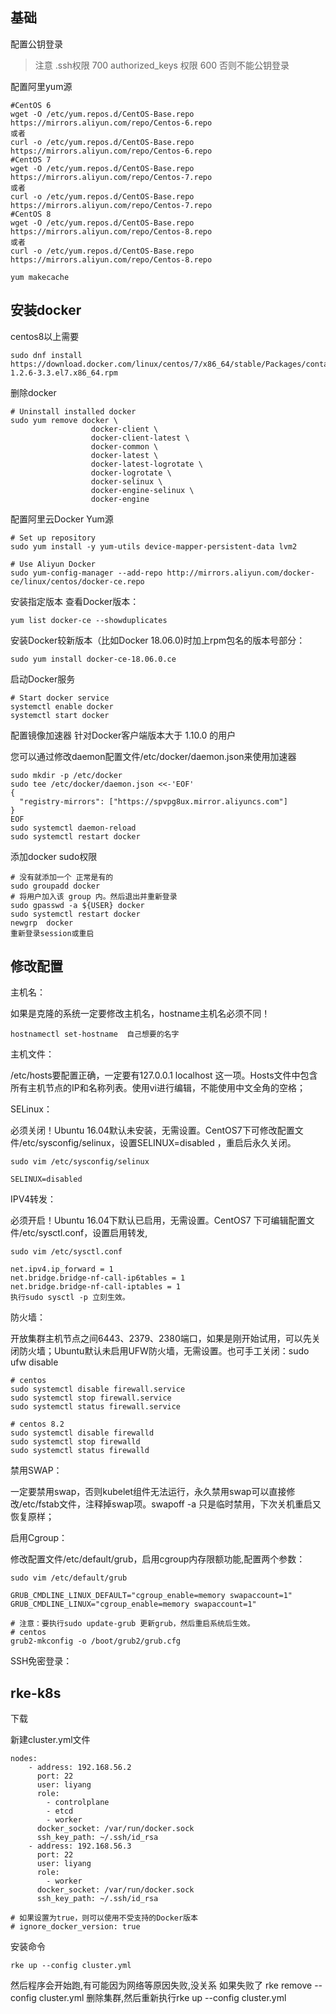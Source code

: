 ## 基础

配置公钥登录

> 注意 .ssh权限 700 authorized_keys 权限 600 否则不能公钥登录

配置阿里yum源
```
#CentOS 6
wget -O /etc/yum.repos.d/CentOS-Base.repo https://mirrors.aliyun.com/repo/Centos-6.repo
或者
curl -o /etc/yum.repos.d/CentOS-Base.repo https://mirrors.aliyun.com/repo/Centos-6.repo
#CentOS 7
wget -O /etc/yum.repos.d/CentOS-Base.repo https://mirrors.aliyun.com/repo/Centos-7.repo
或者
curl -o /etc/yum.repos.d/CentOS-Base.repo https://mirrors.aliyun.com/repo/Centos-7.repo
#CentOS 8
wget -O /etc/yum.repos.d/CentOS-Base.repo https://mirrors.aliyun.com/repo/Centos-8.repo
或者
curl -o /etc/yum.repos.d/CentOS-Base.repo https://mirrors.aliyun.com/repo/Centos-8.repo

yum makecache
```

## 安装docker

centos8以上需要
```
sudo dnf install https://download.docker.com/linux/centos/7/x86_64/stable/Packages/containerd.io-1.2.6-3.3.el7.x86_64.rpm
```

删除docker
```
# Uninstall installed docker
sudo yum remove docker \
                  docker-client \
                  docker-client-latest \
                  docker-common \
                  docker-latest \
                  docker-latest-logrotate \
                  docker-logrotate \
                  docker-selinux \
                  docker-engine-selinux \
                  docker-engine
```
配置阿里云Docker Yum源
```
# Set up repository
sudo yum install -y yum-utils device-mapper-persistent-data lvm2

# Use Aliyun Docker
sudo yum-config-manager --add-repo http://mirrors.aliyun.com/docker-ce/linux/centos/docker-ce.repo
```

安装指定版本
查看Docker版本：
```
yum list docker-ce --showduplicates
```

安装Docker较新版本（比如Docker 18.06.0)时加上rpm包名的版本号部分：
```
sudo yum install docker-ce-18.06.0.ce
```

启动Docker服务
```
# Start docker service
systemctl enable docker
systemctl start docker
```

配置镜像加速器
针对Docker客户端版本大于 1.10.0 的用户

您可以通过修改daemon配置文件/etc/docker/daemon.json来使用加速器
```
sudo mkdir -p /etc/docker
sudo tee /etc/docker/daemon.json <<-'EOF'
{
  "registry-mirrors": ["https://spvpg8ux.mirror.aliyuncs.com"]
}
EOF
sudo systemctl daemon-reload
sudo systemctl restart docker
```

添加docker sudo权限
```
# 没有就添加一个 正常是有的
sudo groupadd docker
# 将用户加入该 group 内。然后退出并重新登录
sudo gpasswd -a ${USER} docker 
sudo systemctl restart docker
newgrp  docker
重新登录session或重启
```

## 修改配置
主机名：

如果是克隆的系统一定要修改主机名，hostname主机名必须不同！
```
hostnamectl set-hostname  自己想要的名字
```

主机文件：

/etc/hosts要配置正确，一定要有127.0.0.1 localhost 这一项。Hosts文件中包含所有主机节点的IP和名称列表。使用vi进行编辑，不能使用中文全角的空格；


SELinux：

必须关闭！Ubuntu 16.04默认未安装，无需设置。CentOS7下可修改配置文件/etc/sysconfig/selinux，设置SELINUX=disabled ，重启后永久关闭。
```
sudo vim /etc/sysconfig/selinux

SELINUX=disabled
```

IPV4转发：

必须开启！Ubuntu 16.04下默认已启用，无需设置。CentOS7 下可编辑配置文件/etc/sysctl.conf，设置启用转发,
```
sudo vim /etc/sysctl.conf

net.ipv4.ip_forward = 1              
net.bridge.bridge-nf-call-ip6tables = 1
net.bridge.bridge-nf-call-iptables = 1
执行sudo sysctl -p 立刻生效。
```

防火墙：

开放集群主机节点之间6443、2379、2380端口，如果是刚开始试用，可以先关闭防火墙；Ubuntu默认未启用UFW防火墙，无需设置。也可手工关闭：sudo ufw disable
```
# centos
sudo systemctl disable firewall.service
sudo systemctl stop firewall.service
sudo systemctl status firewall.service

# centos 8.2
sudo systemctl disable firewalld
sudo systemctl stop firewalld
sudo systemctl status firewalld
```

禁用SWAP：

一定要禁用swap，否则kubelet组件无法运行，永久禁用swap可以直接修改/etc/fstab文件，注释掉swap项。swapoff -a 只是临时禁用，下次关机重启又恢复原样；

启用Cgroup：

修改配置文件/etc/default/grub，启用cgroup内存限额功能,配置两个参数：
```
sudo vim /etc/default/grub

GRUB_CMDLINE_LINUX_DEFAULT="cgroup_enable=memory swapaccount=1"
GRUB_CMDLINE_LINUX="cgroup_enable=memory swapaccount=1"

# 注意：要执行sudo update-grub 更新grub，然后重启系统后生效。
# centos 
grub2-mkconfig -o /boot/grub2/grub.cfg
```

SSH免密登录：

## rke-k8s
下载 

新建cluster.yml文件
```
nodes:
    - address: 192.168.56.2
      port: 22
      user: liyang
      role:
        - controlplane
        - etcd
        - worker
      docker_socket: /var/run/docker.sock
      ssh_key_path: ~/.ssh/id_rsa
    - address: 192.168.56.3
      port: 22
      user: liyang
      role:
        - worker
      docker_socket: /var/run/docker.sock
      ssh_key_path: ~/.ssh/id_rsa

# 如果设置为true，则可以使用不受支持的Docker版本
# ignore_docker_version: true
```

安装命令
```
rke up --config cluster.yml
```
然后程序会开始跑,有可能因为网络等原因失败,没关系 如果失败了 rke remove --config cluster.yml 删除集群,然后重新执行rke up --config cluster.yml 
